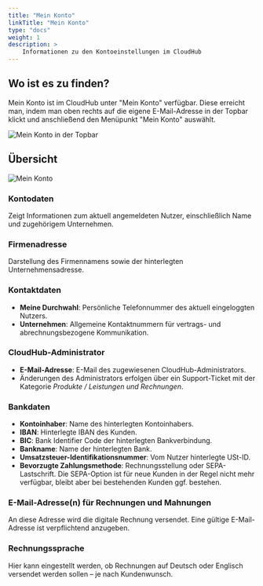 ```yaml
---
title: "Mein Konto"
linkTitle: "Mein Konto"
type: "docs"
weight: 1
description: >
    Informationen zu den Kontoeinstellungen im CloudHub
---
```


## Wo ist es zu finden?

Mein Konto ist im CloudHub unter "Mein Konto" verfügbar. Diese erreicht man, indem man oben rechts auf die eigene E-Mail-Adresse in der Topbar klickt und anschließend den Menüpunkt "Mein Konto" auswählt.

![Mein Konto in der Topbar](../img/my-account-topbar.png)

## Übersicht

![Mein Konto](../img/my-account-overview.png)

### Kontodaten

Zeigt Informationen zum aktuell angemeldeten Nutzer, einschließlich Name und zugehörigem Unternehmen.

### Firmenadresse

Darstellung des Firmennamens sowie der hinterlegten Unternehmensadresse.

### Kontaktdaten

- **Meine Durchwahl**: Persönliche Telefonnummer des aktuell eingeloggten Nutzers.
- **Unternehmen**: Allgemeine Kontaktnummern für vertrags- und abrechnungsbezogene Kommunikation.

### CloudHub-Administrator

- **E-Mail-Adresse**: E-Mail des zugewiesenen CloudHub-Administrators.
- Änderungen des Administrators erfolgen über ein Support-Ticket mit der Kategorie *Produkte / Leistungen und Rechnungen*.

### Bankdaten

- **Kontoinhaber**: Name des hinterlegten Kontoinhabers.
- **IBAN**: Hinterlegte IBAN des Kunden.
- **BIC**: Bank Identifier Code der hinterlegten Bankverbindung.
- **Bankname**: Name der hinterlegten Bank.
- **Umsatzsteuer-Identifikationsnummer**: Vom Nutzer hinterlegte USt-ID.
- **Bevorzugte Zahlungsmethode**: Rechnungsstellung oder SEPA-Lastschrift. Die SEPA-Option ist für neue Kunden in der Regel nicht mehr verfügbar, bleibt aber bei bestehenden Kunden ggf. bestehen.

### E-Mail-Adresse(n) für Rechnungen und Mahnungen

An diese Adresse wird die digitale Rechnung versendet. Eine gültige E-Mail-Adresse ist verpflichtend anzugeben.

### Rechnungssprache

Hier kann eingestellt werden, ob Rechnungen auf Deutsch oder Englisch versendet werden sollen – je nach Kundenwunsch.
